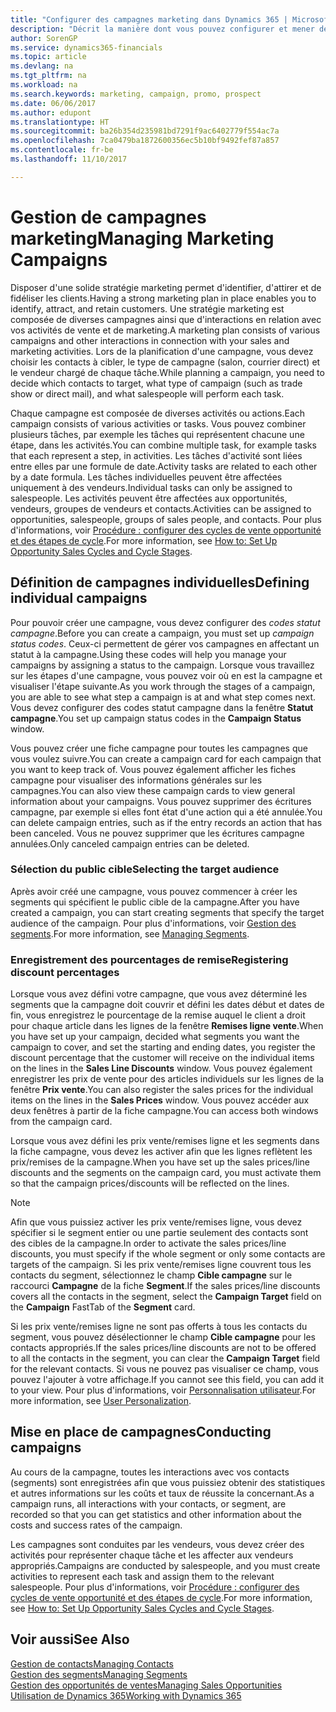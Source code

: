 ```yaml
---
title: "Configurer des campagnes marketing dans Dynamics 365 | Microsoft Docs"
description: "Décrit la manière dont vous pouvez configurer et mener des campagnes marketing dans Dynamics 365 afin de vous aider à identifier et attirer des prospects et à fidéliser les clients."
author: SorenGP
ms.service: dynamics365-financials
ms.topic: article
ms.devlang: na
ms.tgt_pltfrm: na
ms.workload: na
ms.search.keywords: marketing, campaign, promo, prospect
ms.date: 06/06/2017
ms.author: edupont
ms.translationtype: HT
ms.sourcegitcommit: ba26b354d235981bd7291f9ac6402779f554ac7a
ms.openlocfilehash: 7ca0479ba1872600356ec5b10bf9492fef87a857
ms.contentlocale: fr-be
ms.lasthandoff: 11/10/2017

---
```

# <a name="managing-marketing-campaigns"></a><span data-ttu-id="0ea78-103">Gestion de campagnes marketing</span><span class="sxs-lookup"><span data-stu-id="0ea78-103">Managing Marketing Campaigns</span></span>
<span data-ttu-id="0ea78-104">Disposer d'une solide stratégie marketing permet d'identifier, d'attirer et de fidéliser les clients.</span><span class="sxs-lookup"><span data-stu-id="0ea78-104">Having a strong marketing plan in place enables you to identify, attract, and retain customers.</span></span> <span data-ttu-id="0ea78-105">Une stratégie marketing est composée de diverses campagnes ainsi que d'interactions en relation avec vos activités de vente et de marketing.</span><span class="sxs-lookup"><span data-stu-id="0ea78-105">A marketing plan consists of various campaigns and other interactions in connection with your sales and marketing activities.</span></span> <span data-ttu-id="0ea78-106">Lors de la planification d'une campagne, vous devez choisir les contacts à cibler, le type de campagne (salon, courrier direct) et le vendeur chargé de chaque tâche.</span><span class="sxs-lookup"><span data-stu-id="0ea78-106">While planning a campaign, you need to decide which contacts to target, what type of campaign (such as trade show or direct mail), and what salespeople will perform each task.</span></span>

<span data-ttu-id="0ea78-107">Chaque campagne est composée de diverses activités ou actions.</span><span class="sxs-lookup"><span data-stu-id="0ea78-107">Each campaign consists of various activities or tasks.</span></span> <span data-ttu-id="0ea78-108">Vous pouvez combiner plusieurs tâches, par exemple les tâches qui représentent chacune une étape, dans les activités.</span><span class="sxs-lookup"><span data-stu-id="0ea78-108">You can combine multiple task, for example tasks that each represent a step, in activities.</span></span> <span data-ttu-id="0ea78-109">Les tâches d'activité sont liées entre elles par une formule de date.</span><span class="sxs-lookup"><span data-stu-id="0ea78-109">Activity tasks are related to each other by a date formula.</span></span> <span data-ttu-id="0ea78-110">Les tâches individuelles peuvent être affectées uniquement à des vendeurs.</span><span class="sxs-lookup"><span data-stu-id="0ea78-110">Individual tasks can only be assigned to salespeople.</span></span> <span data-ttu-id="0ea78-111">Les activités peuvent être affectées aux opportunités, vendeurs, groupes de vendeurs et contacts.</span><span class="sxs-lookup"><span data-stu-id="0ea78-111">Activities can be assigned to opportunities, salespeople, groups of sales people, and contacts.</span></span> <span data-ttu-id="0ea78-112">Pour plus d'informations, voir [Procédure : configurer des cycles de vente opportunité et des étapes de cycle](marketing-how-setup-opportunity-sales-cycles-stages.md).</span><span class="sxs-lookup"><span data-stu-id="0ea78-112">For more information, see [How to: Set Up Opportunity Sales Cycles and Cycle Stages](marketing-how-setup-opportunity-sales-cycles-stages.md).</span></span>

## <a name="defining-individual-campaigns"></a><span data-ttu-id="0ea78-113">Définition de campagnes individuelles</span><span class="sxs-lookup"><span data-stu-id="0ea78-113">Defining individual campaigns</span></span>
<span data-ttu-id="0ea78-114">Pour pouvoir créer une campagne, vous devez configurer des *codes statut campagne*.</span><span class="sxs-lookup"><span data-stu-id="0ea78-114">Before you can create a campaign, you must set up *campaign status codes*.</span></span> <span data-ttu-id="0ea78-115">Ceux-ci permettent de gérer vos campagnes en affectant un statut à la campagne.</span><span class="sxs-lookup"><span data-stu-id="0ea78-115">Using these codes will help you manage your campaigns by assigning a status to the campaign.</span></span> <span data-ttu-id="0ea78-116">Lorsque vous travaillez sur les étapes d'une campagne, vous pouvez voir où en est la campagne et visualiser l'étape suivante.</span><span class="sxs-lookup"><span data-stu-id="0ea78-116">As you work through the stages of a campaign, you are able to see what step a campaign is at and what step comes next.</span></span> <span data-ttu-id="0ea78-117">Vous devez configurer des codes statut campagne dans la fenêtre **Statut campagne**.</span><span class="sxs-lookup"><span data-stu-id="0ea78-117">You set up campaign status codes in the **Campaign Status** window.</span></span>

<span data-ttu-id="0ea78-118">Vous pouvez créer une fiche campagne pour toutes les campagnes que vous voulez suivre.</span><span class="sxs-lookup"><span data-stu-id="0ea78-118">You can create a campaign card for each campaign that you want to keep track of.</span></span> <span data-ttu-id="0ea78-119">Vous pouvez également afficher les fiches campagne pour visualiser des informations générales sur les campagnes.</span><span class="sxs-lookup"><span data-stu-id="0ea78-119">You can also view these campaign cards to view general information about your campaigns.</span></span>
<span data-ttu-id="0ea78-120">Vous pouvez supprimer des écritures campagne, par exemple si elles font état d'une action qui a été annulée.</span><span class="sxs-lookup"><span data-stu-id="0ea78-120">You can delete campaign entries, such as if the entry records an action that has been canceled.</span></span> <span data-ttu-id="0ea78-121">Vous ne pouvez supprimer que les écritures campagne annulées.</span><span class="sxs-lookup"><span data-stu-id="0ea78-121">Only canceled campaign entries can be deleted.</span></span>

### <a name="selecting-the-target-audience"></a><span data-ttu-id="0ea78-122">Sélection du public cible</span><span class="sxs-lookup"><span data-stu-id="0ea78-122">Selecting the target audience</span></span>
<span data-ttu-id="0ea78-123">Après avoir créé une campagne, vous pouvez commencer à créer les segments qui spécifient le public cible de la campagne.</span><span class="sxs-lookup"><span data-stu-id="0ea78-123">After you have created a campaign, you can start creating segments that specify the target audience of the campaign.</span></span> <span data-ttu-id="0ea78-124">Pour plus d'informations, voir [Gestion des segments](marketing-segments.md).</span><span class="sxs-lookup"><span data-stu-id="0ea78-124">For more information, see [Managing Segments](marketing-segments.md).</span></span>

### <a name="registering-discount-percentages"></a><span data-ttu-id="0ea78-125">Enregistrement des pourcentages de remise</span><span class="sxs-lookup"><span data-stu-id="0ea78-125">Registering discount percentages</span></span>
<span data-ttu-id="0ea78-126">Lorsque vous avez défini votre campagne, que vous avez déterminé les segments que la campagne doit couvrir et défini les dates début et dates de fin, vous enregistrez le pourcentage de la remise auquel le client a droit pour chaque article dans les lignes de la fenêtre **Remises ligne vente**.</span><span class="sxs-lookup"><span data-stu-id="0ea78-126">When you have set up your campaign, decided what segments you want the campaign to cover, and set the starting and ending dates, you register the discount percentage that the customer will receive on the individual items on the lines in the **Sales Line Discounts** window.</span></span> <span data-ttu-id="0ea78-127">Vous pouvez également enregistrer les prix de vente pour des articles individuels sur les lignes de la fenêtre **Prix vente**.</span><span class="sxs-lookup"><span data-stu-id="0ea78-127">You can also register the sales prices for the individual items on the lines in the **Sales Prices** window.</span></span> <span data-ttu-id="0ea78-128">Vous pouvez accéder aux deux fenêtres à partir de la fiche campagne.</span><span class="sxs-lookup"><span data-stu-id="0ea78-128">You can access both windows from the campaign card.</span></span>

 <span data-ttu-id="0ea78-129">Lorsque vous avez défini les prix vente/remises ligne et les segments dans la fiche campagne, vous devez les activer afin que les lignes reflètent les prix/remises de la campagne.</span><span class="sxs-lookup"><span data-stu-id="0ea78-129">When you have set up the sales prices/line discounts and the segments on the campaign card, you must activate them so that the campaign prices/discounts will be reflected on the lines.</span></span>

> [!NOTE]  
>   <span data-ttu-id="0ea78-130">Afin que vous puissiez activer les prix vente/remises ligne, vous devez spécifier si le segment entier ou une partie seulement des contacts sont des cibles de la campagne.</span><span class="sxs-lookup"><span data-stu-id="0ea78-130">In order to activate the sales prices/line discounts, you must specify if the whole segment or only some contacts are targets of the campaign.</span></span> <span data-ttu-id="0ea78-131">Si les prix vente/remises ligne couvrent tous les contacts du segment, sélectionnez le champ **Cible campagne** sur le raccourci **Campagne** de la fiche **Segment**.</span><span class="sxs-lookup"><span data-stu-id="0ea78-131">If the sales prices/line discounts covers all the contacts in the segment, select the **Campaign Target** field on the **Campaign** FastTab of the **Segment** card.</span></span>

<span data-ttu-id="0ea78-132">Si les prix vente/remises ligne ne sont pas offerts à tous les contacts du segment, vous pouvez désélectionner le champ **Cible campagne** pour les contacts appropriés.</span><span class="sxs-lookup"><span data-stu-id="0ea78-132">If the sales prices/line discounts are not to be offered to all the contacts in the segment, you can clear the **Campaign Target** field for the relevant contacts.</span></span> <span data-ttu-id="0ea78-133">Si vous ne pouvez pas visualiser ce champ, vous pouvez l'ajouter à votre affichage.</span><span class="sxs-lookup"><span data-stu-id="0ea78-133">If you cannot see this field, you can add it to your view.</span></span> <span data-ttu-id="0ea78-134">Pour plus d'informations, voir [Personnalisation utilisateur](ui-user-personalization.md).</span><span class="sxs-lookup"><span data-stu-id="0ea78-134">For more information, see [User Personalization](ui-user-personalization.md).</span></span>

## <a name="conducting-campaigns"></a><span data-ttu-id="0ea78-135">Mise en place de campagnes</span><span class="sxs-lookup"><span data-stu-id="0ea78-135">Conducting campaigns</span></span>
<span data-ttu-id="0ea78-136">Au cours de la campagne, toutes les interactions avec vos contacts (segments) sont enregistrées afin que vous puissiez obtenir des statistiques et autres informations sur les coûts et taux de réussite la concernant.</span><span class="sxs-lookup"><span data-stu-id="0ea78-136">As a campaign runs, all interactions with your contacts, or segment, are recorded so that you can get statistics and other information about the costs and success rates of the campaign.</span></span>

<span data-ttu-id="0ea78-137">Les campagnes sont conduites par les vendeurs, vous devez créer des activités pour représenter chaque tâche et les affecter aux vendeurs appropriés.</span><span class="sxs-lookup"><span data-stu-id="0ea78-137">Campaigns are conducted by salespeople, and you must create activities to represent each task and assign them to the relevant salespeople.</span></span> <span data-ttu-id="0ea78-138">Pour plus d'informations, voir [Procédure : configurer des cycles de vente opportunité et des étapes de cycle](marketing-how-setup-opportunity-sales-cycles-stages.md).</span><span class="sxs-lookup"><span data-stu-id="0ea78-138">For more information, see [How to: Set Up Opportunity Sales Cycles and Cycle Stages](marketing-how-setup-opportunity-sales-cycles-stages.md).</span></span>

## <a name="see-also"></a><span data-ttu-id="0ea78-139">Voir aussi</span><span class="sxs-lookup"><span data-stu-id="0ea78-139">See Also</span></span>
[<span data-ttu-id="0ea78-140">Gestion de contacts</span><span class="sxs-lookup"><span data-stu-id="0ea78-140">Managing Contacts</span></span>](marketing-contacts.md)  
[<span data-ttu-id="0ea78-141">Gestion des segments</span><span class="sxs-lookup"><span data-stu-id="0ea78-141">Managing Segments</span></span>](marketing-segments.md)  
[<span data-ttu-id="0ea78-142">Gestion des opportunités de ventes</span><span class="sxs-lookup"><span data-stu-id="0ea78-142">Managing Sales Opportunities</span></span>](marketing-manage-sales-opportunities.md)  
[<span data-ttu-id="0ea78-143">Utilisation de Dynamics 365</span><span class="sxs-lookup"><span data-stu-id="0ea78-143">Working with Dynamics 365</span></span>](ui-work-product.md)  

